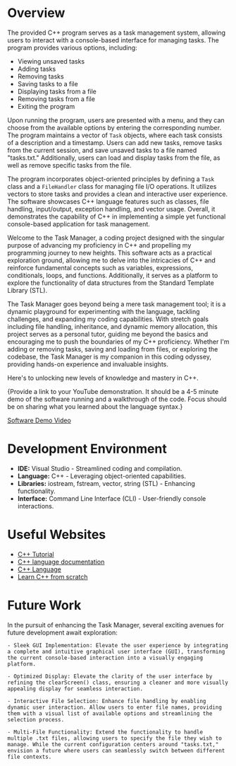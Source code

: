 # Overview

The provided C++ program serves as a task management system, allowing users to interact with a console-based interface for managing tasks. The program provides various options, including:

- Viewing unsaved tasks
- Adding tasks
- Removing tasks
- Saving tasks to a file
- Displaying tasks from a file
- Removing tasks from a file
- Exiting the program

Upon running the program, users are presented with a menu, and they can choose from the available options by entering the corresponding number. The program maintains a vector of `Task` objects, where each task consists of a description and a timestamp. Users can add new tasks, remove tasks from the current session, and save unsaved tasks to a file named "tasks.txt." Additionally, users can load and display tasks from the file, as well as remove specific tasks from the file.

The program incorporates object-oriented principles by defining a `Task` class and a `FileHandler` class for managing file I/O operations. It utilizes vectors to store tasks and provides a clean and interactive user experience. The software showcases C++ language features such as classes, file handling, input/output, exception handling, and vector usage. Overall, it demonstrates the capability of C++ in implementing a simple yet functional console-based application for task management.

Welcome to the Task Manager, a coding project designed with the singular purpose of advancing my proficiency in C++ and propelling my programming journey to new heights. This software acts as a practical exploration ground, allowing me to delve into the intricacies of C++ and reinforce fundamental concepts such as variables, expressions, conditionals, loops, and functions. Additionally, it serves as a platform to explore the functionality of data structures from the Standard Template Library (STL).

The Task Manager goes beyond being a mere task management tool; it is a dynamic playground for experimenting with the language, tackling challenges, and expanding my coding capabilities. With stretch goals including file handling, inheritance, and dynamic memory allocation, this project serves as a personal tutor, guiding me beyond the basics and encouraging me to push the boundaries of my C++ proficiency. Whether I'm adding or removing tasks, saving and loading from files, or exploring the codebase, the Task Manager is my companion in this coding odyssey, providing hands-on experience and invaluable insights.

Here's to unlocking new levels of knowledge and mastery in C++.

{Provide a link to your YouTube demonstration. It should be a 4-5 minute demo of the software running and a walkthrough of the code. Focus should be on sharing what you learned about the language syntax.}

[Software Demo Video](http://youtube.link.goes.here)

# Development Environment

- **IDE:** Visual Studio - Streamlined coding and compilation.
- **Language:** C++ - Leveraging object-oriented capabilities.
- **Libraries:** iostream, fstream, vector, string (STL) - Enhancing functionality.
- **Interface:** Command Line Interface (CLI) - User-friendly console interactions.

# Useful Websites

- [C++ Tutorial](https://www.w3schools.com/cpp/)
- [C++ language documentation](https://learn.microsoft.com/en-us/cpp/cpp/?view=msvc-170)
- [C++ Language](https://cplusplus.com/doc/tutorial/)
- [Learn C++ from scratch](https://www.educative.io/blog/how-to-learn-cpp-the-guide-for-beginners)

# Future Work

In the pursuit of enhancing the Task Manager, several exciting avenues for future development await exploration:

    - Sleek GUI Implementation: Elevate the user experience by integrating a complete and intuitive graphical user interface (GUI), transforming the current console-based interaction into a visually engaging platform.

    - Optimized Display: Elevate the clarity of the user interface by refining the clearScreen() class, ensuring a cleaner and more visually appealing display for seamless interaction.

    - Interactive File Selection: Enhance file handling by enabling dynamic user interaction. Allow users to enter file names, providing them with a visual list of available options and streamlining the selection process.

    - Multi-File Functionality: Extend the functionality to handle multiple .txt files, allowing users to specify the file they wish to manage. While the current configuration centers around "tasks.txt," envision a future where users can seamlessly switch between different file contexts.